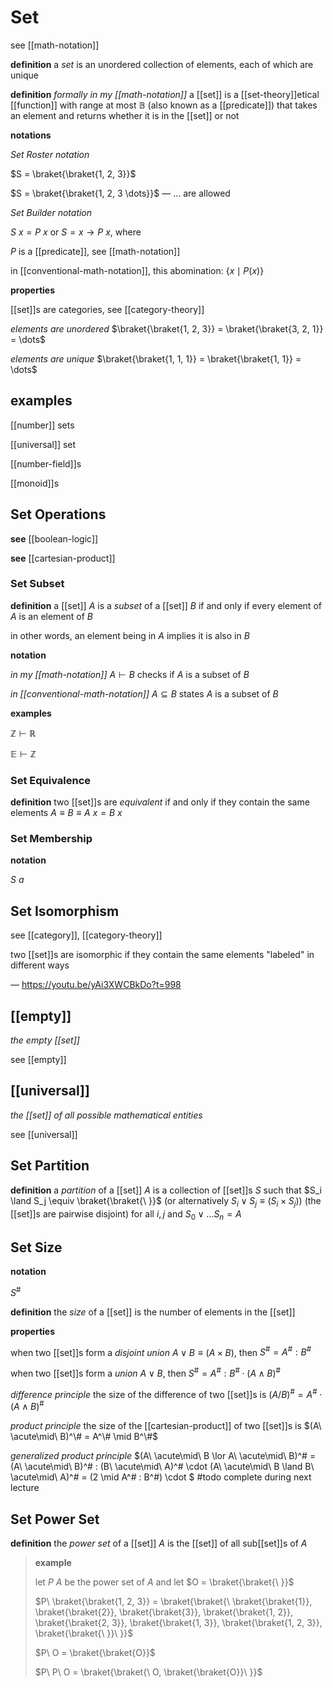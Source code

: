 # Set

see [[math-notation]]

**definition** a _set_ is an unordered collection of elements, each of which are unique

**definition** _formally in my [[math-notation]]_ a [[set]] is a [[set-theory]]etical [[function]] with range at most $\mathbb B$ (also known as a [[predicate]]) that takes an element and returns whether it is in the [[set]] or not

**notations**

_Set Roster notation_

$S = \braket{\braket{1, 2, 3}}$

$S = \braket{\braket{1, 2, 3 \dots}}$ &mdash; $\dots$ are allowed

_Set Builder notation_

$S\ x = P\ x$ or $S = x \rightarrow P\ x$, where

$P$ is a [[predicate]], see [[math-notation]]

in [[conventional-math-notation]], this abomination: $\lbrace x \mid P(x) \rbrace$

**properties**

[[set]]s are categories, see [[category-theory]]

_elements are unordered_ $\braket{\braket{1, 2, 3}} = \braket{\braket{3, 2, 1}} = \dots$

_elements are unique_ $\braket{\braket{1, 1, 1}} = \braket{\braket{1, 1}} = \dots$

## examples

[[number]] sets

[[universal]] set

[[number-field]]s

[[monoid]]s

## Set Operations

**see** [[boolean-logic]]

**see** [[cartesian-product]]

### Set Subset

**definition** a [[set]] $A$ is a _subset_ of a [[set]] $B$ if and only if every element of $A$ is an element of $B$

in other words, an element being in $A$ implies it is also in $B$

**notation**

_in my [[math-notation]]_ $A \vdash B$ checks if $A$ is a subset of $B$

_in [[conventional-math-notation]]_ $A \subseteq B$ states $A$ is a subset of $B$

**examples**

$\mathbb Z \vdash \mathbb R$

$\mathbb E \vdash \mathbb Z$

### Set Equivalence

**definition** two [[set]]s are _equivalent_ if and only if they contain the same elements $A \equiv B \equiv A\ x = B\ x$

### Set Membership

**notation**

$S\ a$

## Set Isomorphism

see [[category]], [[category-theory]]

two [[set]]s are isomorphic if they contain the same elements "labeled" in different ways

&mdash; <https://youtu.be/yAi3XWCBkDo?t=998>

## [[empty]]

_the empty [[set]]_

see [[empty]]

## [[universal]]

_the [[set]] of all possible mathematical entities_

see [[universal]]

## Set Partition

**definition** a _partition_ of a [[set]] $A$ is a collection of [[set]]s $S$ such that $S_i \land S_j \equiv \braket{\braket{\ }}$ (or alternatively $S_i \lor S_j \equiv (S_i \times S_j)$) (the [[set]]s are pairwise disjoint) for all $i, j$ and $S_0 \lor \dots S_n = A$

## Set Size

**notation**

$S^\#$

**definition** the _size_ of a [[set]] is the number of elements in the [[set]]

**properties**

when two [[set]]s form a _disjoint union_ $A \lor B \equiv (A \times B)$, then $S^\# = A^\# : B^\#$

when two [[set]]s form a _union_ $A \lor B$, then $S^\# = A^\# : B^\# \cdot (A \land B)^\#$

_difference principle_ the size of the difference of two [[set]]s is $(A / B)^\# = A^\# \cdot (A \land B)^\#$

_product principle_ the size of the [[cartesian-product]] of two [[set]]s is $(A\ \acute\mid\ B)^\# = A^\# \mid B^\#$

_generalized product principle_ $(A\ \acute\mid\ B \lor A\ \acute\mid\ B)^\# = (A\ \acute\mid\ B)^\# : (B\ \acute\mid\ A)^\# \cdot (A\ \acute\mid\ B \land B\ \acute\mid\ A)^\# = (2 \mid A^\# : B^\#) \cdot $ #todo complete during next lecture

## Set Power Set

**definition** the _power set_ of a [[set]] $A$ is the [[set]] of all sub[[set]]s of $A$

> **example**
>
> let $P\ A$ be the power set of $A$ and let $O = \braket{\braket{\ }}$
>
> $P\ \braket{\braket{1, 2, 3}} = \braket{\braket{\ \braket{\braket{1}}, \braket{\braket{2}}, \braket{\braket{3}}, \braket{\braket{1, 2}}, \braket{\braket{2, 3}}, \braket{\braket{1, 3}}, \braket{\braket{1, 2, 3}}, \braket{\braket{\ }}\ }}$
>
> $P\ O = \braket{\braket{O}}$
>
> $P\ P\ O = \braket{\braket{\ O, \braket{\braket{O}}\ }}$

